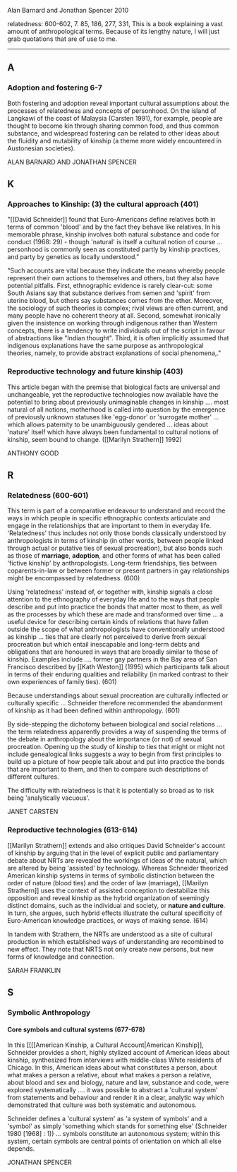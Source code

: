 Alan Barnard and Jonathan Spencer
2010

relatedness: 600-602, 7. 85, 186, 277, 331, 
This is a book explaining a vast amount of anthropological terms. Because of its lengthy nature, I will just grab quotations that are of use to me.

---
## A

### Adoption and fostering 6-7

Both fostering and adoption reveal important cultural assumptions about the processes of relatedness and concepts of personhood. On the island of Langkawi of the coast of Malaysia (Carsten 1991), for example, people are thought to become kin through sharing common food, and thus common substance, and widespread fostering can be related to other ideas about the fluidity and mutability of kinship (a theme more widely encountered in Austonesian societies).

ALAN BARNARD AND JONATHAN SPENCER
## K

### Approaches to **Kinship**: (3) the cultural approach (401)

"[[David Schneider]] found that Euro-Americans define relatives both in terms of common 'blood' and by the fact they behave like relatives. In his memorable phrase, kinship involves both natural substance and code for conduct (1968: 29) - though 'natural' is itself a cultural notion of course ... personhood is commonly seen as constituted partly by kinship practices, and party by genetics as locally understood."

"Such accounts are vital because they indicate the means whereby people represent their own actions to themselves and others, but they also have potential pitfalls. First, ethnographic evidence is rarely clear-cut: some South Asians say that substance derives from semen and 'spirit' from uterine blood, but others say substances comes from the ether. Moreover, the sociology of such theories is complex; rival views are often current, and many people have no coherent theory at all. Second, somewhat ironically given the insistence on working through indigenous rather than Western concepts, there is a tendency to write individuals out of the script in favour of abstractions like "Indian thought". Third, it is often implicitly assumed that indigenous explanations have the same purpose as anthropological theories, namely, to provide abstract explanations of social phenomena,."

### Reproductive technology and future kinship (403)

This article began with the premise that biological facts are universal and unchangeable, yet the reproductive technologies now available have the potential to bring about previously unimaginable changes in kinship .... most natural of all notions, motherhood is called into question by the emergence of previously unknown statuses like 'egg-donor' or 'surrogate mother' ... which allows paternity to be unambiguously gendered ... ideas about 'nature' itself which have always been fundamental to cultural notions of kinship, seem bound to change. ([[Marilyn Strathern]] 1992)

ANTHONY GOOD

## R

### Relatedness (600-601)

This term is part of a comparative endeavour to understand and record the ways in which people in specific ethnographic contexts articulate and engage in the relationships that are important to them in everyday life. 'Relatedness' thus includes not only those bonds classically understood by anthropologists in terms of kinship (in other words, between people linked through actual or putative ties of sexual procreation), but also bonds such as those of **marriage**, **adoption**, and other forms of what has been called 'fictive kinship' by anthropologists. Long-term friendships, ties between coparents-in-law or between former or present partners in gay relationships might be encompassed by relatedness. (600)

Using 'relatedness' instead of, or together with, kinship signals a close attention to the ethnography of everyday life and to the ways that people describe and put into practice the bonds that matter most to them, as well as the processes by which these are made and transformed over time ... a useful device for describing certain kinds of relations that have fallen outside the scope of what anthropologists have conventionally understood as kinship ... ties that are clearly not perceived to derive from sexual procreation but which entail inescapable and long-term debts and obligations that are honoured in ways that are broadly similar to those of kinship. Examples include .... former gay partners in the Bay area of San Francisco described by [[Kath Weston]] (1995) which participants talk about in terms of their enduring qualities and reliability (in marked contrast to their own experiences of family ties). (601)

Because understandings about sexual procreation are culturally inflected or culturally specific ... Schneider therefore recommended the abandonment of kinship as it had been defined within anthropology. (601)

By side-stepping the dichotomy between biological and social relations ... the term relatedness apparently provides a way of suspending the terms of the debate in anthropology about the importance (or not) of sexual procreation. Opening up the study of kinship to ties that might or might not include genealogical links suggests a way to begin from first principles to build up a picture of how people talk about and put into practice the bonds that are important to them, and then to compare such descriptions of different cultures.

The difficulty with relatedness is that it is potentially so broad as to risk being 'analytically vacuous'.

JANET CARSTEN
### Reproductive technologies (613-614)

[[Marilyn Strathern]] extends and also critiques David Schneider's account of kinship by arguing that in the level of explicit public and parliamentary debate about NRTs are revealed the workings of ideas of the natural, which are altered by being 'assisted' by technology. Whereas Schneider theorized American kinship systems in terms of symbolic distinction between the order of nature (blood ties) and the order of law (marriage), [[Marilyn Strathern]] uses the context of assisted conception to destabilize this opposition and reveal kinship as the hybrid organization of seemingly distinct domains, such as the individual and society, or **nature and culture**. In turn, she argues, such hybrid effects illustrate the cultural specificity of Euro-American knowledge practices, or ways of making sense. (614)

In tandem with Strathern, the NRTs are understood as a site of cultural production in which established ways of understanding are recombined to new effect. They note that NRTS not only create new persons, but new forms of knowledge and connection.

SARAH FRANKLIN
## S

### Symbolic Anthropology

#### Core symbols and cultural systems (677-678)

In this [[[[American Kinship, a Cultural Account|American Kinship]], Schneider provides a short, highly stylized account of American ideas about kinship, synthesized from interviews with middle-class White residents of Chicago. In this, American ideas about what constitutes a person, about what makes a person a relative, about what makes a person a relative, about blood and sex and biology, nature and law, substance and code, were explored systematically .... it was possible to abstract a 'cultural system' from statements and behaviour and render it in a clear, analytic way which demonstrated that culture was both systematic and autonomous.

Schneider defines a 'cultural system' as 'a system of symbols' and a 'symbol' as simply 'something which stands for something else' (Schneider 1980 [1968] : 1)) ... symbols constitute an autonomous system; within this system, certain symbols are central points of orientation on which all else depends. 

JONATHAN SPENCER